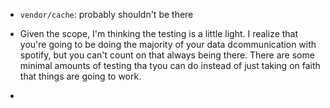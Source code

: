 * `vendor/cache`: probably shouldn't be there

* Given the scope, I'm thinking the testing is a little light. I realize that
  you're going to be doing the majority of your data dcommunication with
  spotify, but you can't count on that always being there.  There are some
  minimal amounts of testing tha tyou can do instead of just taking on faith
  that things are going to work.
*
